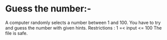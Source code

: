 # Guess the number:-
A computer randomly selects a number between 1 and 100.
You have to try and guess the number with given hints.
Restrictions : 
1 =< input <= 100
The file is safe.

